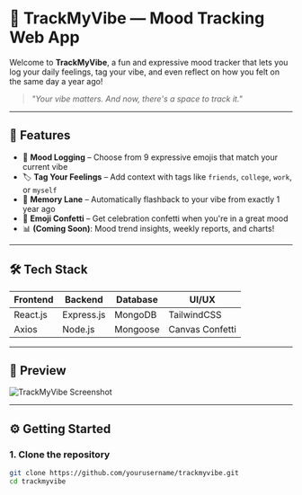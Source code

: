 # 🎯 TrackMyVibe — Mood Tracking Web App

Welcome to **TrackMyVibe**, a fun and expressive mood tracker that lets you log your daily feelings, tag your vibe, and even reflect on how you felt on the same day a year ago!

> *"Your vibe matters. And now, there's a space to track it."*

---

## 🚀 Features

- 🧠 **Mood Logging** – Choose from 9 expressive emojis that match your current vibe  
- 🏷️ **Tag Your Feelings** – Add context with tags like `friends`, `college`, `work`, or `myself`  
- 🔁 **Memory Lane** – Automatically flashback to your vibe from exactly 1 year ago  
- 🎉 **Emoji Confetti** – Get celebration confetti when you're in a great mood  
- 📊 **(Coming Soon)**: Mood trend insights, weekly reports, and charts!

---

## 🛠️ Tech Stack

| Frontend | Backend | Database | UI/UX |
|----------|---------|----------|-------|
| React.js | Express.js | MongoDB | TailwindCSS |
| Axios | Node.js | Mongoose | Canvas Confetti |

---

## 📸 Preview

![TrackMyVibe Screenshot](./preview.png) <!-- Replace with your own screenshot if available -->

---

## ⚙️ Getting Started

### 1. Clone the repository

```bash
git clone https://github.com/yourusername/trackmyvibe.git
cd trackmyvibe
